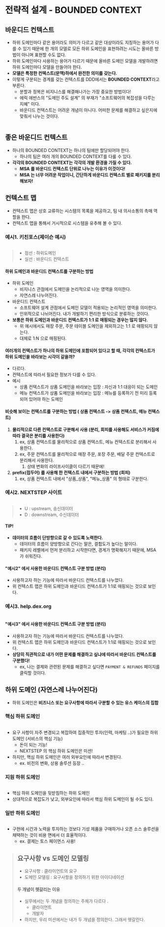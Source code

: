 # 전략적 설계 - BOUNDED CONTEXT

## 바운디드 컨텍스트&#x20;

* 하위 도메인마다 같은 용어라도 의미가 다르고 같은 대상이라도 지칭하는 용어가 다를 수 있기 때문에 한 개의 모델로 모든 하위 도메인을 표현하려는 시도는 올바른 방법이 아니며 표현할 수도 없다.
* 하위 도메인마다 사용하는 용어가 다르기 때문에 올바른 도메인 모델을 개발하려면 하위 도메인마다 모델을 만들어야 한다.
* **모델은 특정한 컨텍스트(문맥)하에서 완전한 의미를 갖는다.**
* 이렇게 구분되는 경계를 갖는 컨텍스트를 DDD에서는 **BOUNDED CONTEXT**라고 부른다.
  * 분할과 정복은 비지니스를 해결해나가는 가장 중요한 방법이다!&#x20;
  * 에릭 에반스의 "도메인 주도 설계" 의 부재가 "소프트웨어의 복잡성을 다루는 지혜" 이다.&#x20;
  * 바운디드 컨텍스트는 어려운 개념이 아니다. 어떠한 문제를 해결하고 싶은지에 맞춰서 나누는 것이다.&#x20;

<figure><img src="../../../../../.gitbook/assets/image (1).png" alt=""><figcaption></figcaption></figure>

## 좋은 바운디드 컨텍스트&#x20;

* 하나의 BOUNDED CONTEXT는 하나의 팀에만 할당되어야 한다.
  * 하나의 팀은 여러 개의 BOUNDED CONTEXT를 다룰 수 있다.
* **각각의 BOUNDED CONTEXT는 각각의 개발 환경을 가질 수 있다.**
  * **MSA 를 바운디드 컨텍스트 단위로 나누는 이유가 이것이다!**&#x20;
  * **MSA 는 너무 어려운 작업이니, 간단하게 바운디드 컨텍스트 별로 패키지를 분리해보자!**

## 컨텍스트 맵&#x20;

* 컨텍스트 맵은 상호 교류하는 시스템의 목록을 제공하고, 팀 내 의사소통의 촉매 역할을 한다.
* 컨텍스트 맵을 통해서 거시적으로 시스템을 유추해 볼 수 있다.&#x20;

### 예시1. 키친포스(제이슨 예시)

<figure><img src="../../../../../.gitbook/assets/image (5).png" alt=""><figcaption></figcaption></figure>

> * 점선 : 하위도메인&#x20;
> * 실선 : 바운디드 컨텍스트

#### 하위 도메인과 바운디드 컨텍스트를 구분하는 방법&#x20;

* 하위 도메인&#x20;
  * 비지니스 관점에서 도메인을 논리적으로 나눈 영역을 의미한다.&#x20;
  * 자연스레 나누어진다.&#x20;
* 바운디드 컨텍스트&#x20;
  * 소프트웨어 설계 관점에서 도메인 모델이 적용되는 논리적인 영역을 의미한다.&#x20;
  * 인위적으로 나뉘어진다. 내가 개발하기 편리한 방식으로 분류하는 것이다. &#x20;
* **보통은 하위 도메인과 바운디드 컨텍스트가 1:1 로 매핑되는 경우는 많지 않다.**&#x20;
  * 위 예시에서도 매장 주문, 주문 테이블 도메인을 제외하고는 1:1 로 매핑되지 않는다.&#x20;
  * 대체로 1:N 으로 매핑된다.&#x20;

#### 여러개의 컨텍스트가 하나의 하위 도메인에 포함되어 있다고 할 때, 각각의 컨텍스트가 하위 도메인을 바라보는 시각이 같을까?&#x20;

* 다르다.&#x20;
* 컨텍스트에 따라서 필요한 정보가 다를 수 있다.&#x20;
* 예시&#x20;
  * 상품 컨텍스트가 상품 도메인을 바라보는 입장 : 자신과 1:1 대응이 되는 도메인&#x20;
  * 메뉴 컨텍스트가 상품 도메인을 바라보는 입장 : 메뉴를 등록하기 전 미리 등록되어 있어야 하는 도메인

#### 비슷해 보이는 컨텍스트를 구분하는 방법 ( 상품 컨텍스트 -> 상품 컨텍스트, 메뉴 컨텍스트) &#x20;

1. **물리적으로 다른 컨택스트로 구분해서 사용 (분리, 회피를 사용해도 서비스가 커짐에 따라 결국은 분리를 사용한다)**
   1. ex, 상품 컨텍스트를 물리적으로 상품 컨텍스트, 메뉴 컨텍스트로 분리해서 사용한다.
   2. ex, 주문 컨텍스트를 물리적으로 매장 주문, 포장 주문, 배달 주문 컨텍스트로 분리해서 사용한다.&#x20;
      1. 상태 변화의 라이프사이클이 다르기 때문에!&#x20;
2. **prefix(접두어) 를 사용해 한 컨텍스트 내에서 구분하는 방법 (회피)**&#x20;
   1. ex, 상품 컨텍스트 내에서 "상품\_상품", "메뉴\_상품" 의 형태로 구분한다.&#x20;

### 예시2. NEXTSTEP 사이트

<figure><img src="../../../../../.gitbook/assets/image (6).png" alt=""><figcaption></figcaption></figure>

> * U : upstream, 송신데이터&#x20;
> * D : downstream, 수신데이터

#### TIP!

* **데이터의 흐름이 단방향으로 갈 수 있도록 노력한다.**
  * 데이터의 흐름이 양방향으로 간다는 말은, 결합도가 높다는 말이다.
  * 패키지 레벨에서 먼저 분리하고 시작한다면, 경계가 명확해지기 때문에, MSA 가 쉬워진다.

#### "예시2" 에서 사용한 바운디드 컨텍스트 구분 방법 (분리)

* 사용하고자 하는 기능에 따라서 바운디드 컨텍스트를 나누었다.&#x20;
* 위 컨텍스트 맵은 하위 도메인과 바운디드 컨텍스트가 1:1로 매핑되는 것으로 보인다.&#x20;

### 예시3. help.dex.org

<figure><img src="../../../../../.gitbook/assets/스크린샷 2025-02-11 20.13.57.png" alt=""><figcaption></figcaption></figure>

#### "예시3" 에서 사용한 바운디드 컨텍스트 구분 방법 (분리)

* 사용하고자 하는 기능에 따라서 바운디드 컨텍스트를 나누었다.&#x20;
* 위 컨텍스트 맵은 하위 도메인과 바운디드 컨텍스트가 1:1로 매핑되는 것으로 보인다.
* **상당히 직관적으로 내가 어떤 문제를 해결하고 싶냐에 따라서 바운디드 컨텍스트를 구분했다!**
  * ex, 나는 결제와 관련된 문제를 해결하고 싶다면 `PAYMENT & REFUNDS` 페이지를 클릭할 것이다.&#x20;

## 하위 도메인 (자연스레 나누어진다)&#x20;

* 하위 도메인은 **비즈니스 또는 요구사항에 따라서 구분할 수 있는 유스 케이스의 집합**

### 핵심 하위 도메인&#x20;

<figure><img src="../../../../../.gitbook/assets/스크린샷 2025-02-11 20.23.36.png" alt=""><figcaption></figcaption></figure>

* 요구 사항이 자주 변경되고 복잡하여 집중적인 투자(인력, 마케팅 ..)가 필요한 하위 도메인 (서비스의 핵심 기능)
  * 돈이 되는 기능!&#x20;
  * NEXTSTEP 의 핵심 하위 도메인은 미션!
* 하지만, 핵심 하위 도메인은 여러 외부요인에 따라서 변경된다.
  * ex. 비전의 변화, 상용 솔루션 등장 ..

### 지원 하위 도메인&#x20;

<figure><img src="../../../../../.gitbook/assets/스크린샷 2025-02-15 16.07.55.png" alt=""><figcaption></figcaption></figure>

* 핵심 하위 도메인을 뒷받침하는 하위 도메인
* 상대적으로 복잡도가 낮고, 외부요인에 따라서 핵심 하위 도메인이 될 수도 있다.&#x20;

### 일반 하위 도메인&#x20;

<figure><img src="../../../../../.gitbook/assets/스크린샷 2025-02-11 20.25.29.png" alt=""><figcaption></figcaption></figure>

* 구현에 시간과 노력을 투자하는 것보다 기성 제품을 구매하거나 오픈 소스 솔루션을 채택하는 것이 비용 면에서 더 효율적이다.&#x20;
  * ex. 결제는 토스 페이먼스 사용!

> ## 요구사항 vs 도메인 모델링&#x20;
>
> * 요구사항 : 클라이언트의 요구
> * 도메인 모델링 : 요구사항을 정의하기 위한 아이디네이션
>
> #### 두 개념이 헷갈리는 이유&#x20;
>
> * 실무에서는 두 개념을 정의하는 주체가 다르다 .
>   * 클라이언트
>   * 개발자
> * 하지만, 우리 미션에서는 내가 두 개념을 정의한다. 그래서 헷갈린다.&#x20;
